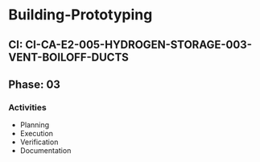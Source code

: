# Building-Prototyping

## CI: CI-CA-E2-005-HYDROGEN-STORAGE-003-VENT-BOILOFF-DUCTS
## Phase: 03

### Activities
- Planning
- Execution
- Verification
- Documentation
